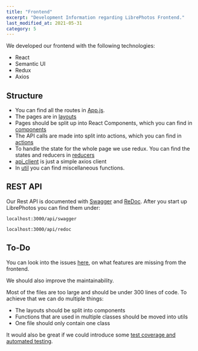 ```yaml
---
title: "Frontend"
excerpt: "Development Information regarding LibrePhotos Frontend."
last_modified_at: 2021-05-31
category: 5
---
```

We developed our frontend with the following technologies:
- React
- Semantic UI
- Redux
- Axios

## Structure

- You can find all the routes in [App.js](https://github.com/LibrePhotos/librephotos-frontend/blob/dev/src/App.js).
- The pages are in [layouts](https://github.com/LibrePhotos/librephotos-frontend/tree/dev/src/layouts)
- Pages should be split up into React Components, which you can find in 
  [components](https://github.com/LibrePhotos/librephotos-frontend/tree/dev/src/components)
- The API calls are made into split into actions, which you can find in 
  [actions](https://github.com/LibrePhotos/librephotos-frontend/tree/dev/src/actions)
- To handle the state for the whole page we use redux. You can find the states and reducers in 
  [reducers](https://github.com/LibrePhotos/librephotos-frontend/tree/dev/src/reducers)
- [api_client](https://github.com/LibrePhotos/librephotos-frontend/tree/dev/src/api_client) is just a simple axios
  client
- In [util](https://github.com/LibrePhotos/librephotos-frontend/tree/dev/src/util) you can find miscellaneous functions.

## REST API

Our Rest API is documented with [Swagger](https://swagger.io/) and [ReDoc](https://redocly.github.io/redoc/). After you
start up LibrePhotos you can find them under:
```
localhost:3000/api/swagger
```
```
localhost:3000/api/redoc 
```

## To-Do

You can look into the issues [here](https://github.com/LibrePhotos/librephotos/issues?q=is%3Aopen+is%3Aissue+label%3Afrontend),
on what features are missing from the frontend.

We should also improve the maintainability.

Most of the files are too large and should be under 300 lines of code. To achieve that we can do multiple things:
- The layouts should be split into components
- Functions that are used in multiple classes should be moved into utils 
- One file should only contain one class

It would also be great if we could introduce some 
[test coverage and automated testing](https://create-react-app.dev/docs/running-tests/).

